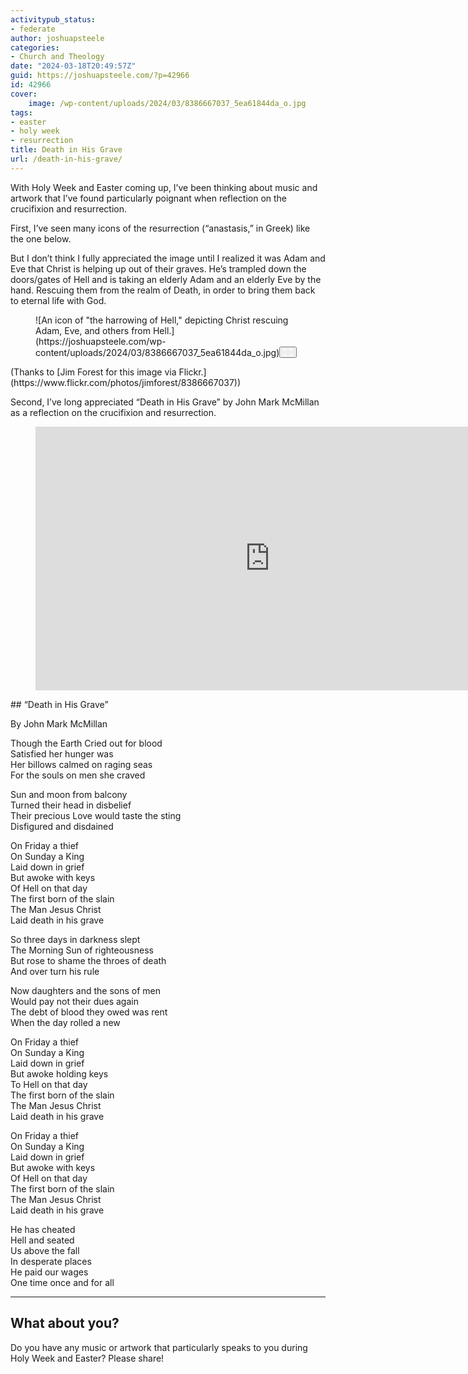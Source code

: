 ```yaml
---
activitypub_status:
- federate
author: joshuapsteele
categories:
- Church and Theology
date: "2024-03-18T20:49:57Z"
guid: https://joshuapsteele.com/?p=42966
id: 42966
cover:
    image: /wp-content/uploads/2024/03/8386667037_5ea61844da_o.jpg
tags:
- easter
- holy week
- resurrection
title: Death in His Grave
url: /death-in-his-grave/
---
```


With Holy Week and Easter coming up, I’ve been thinking about music and artwork that I’ve found particularly poignant when reflection on the crucifixion and resurrection.

First, I’ve seen many icons of the resurrection (“anastasis,” in Greek) like the one below.

But I don’t think I fully appreciated the image until I realized it was Adam and Eve that Christ is helping up out of their graves. He’s trampled down the doors/gates of Hell and is taking an elderly Adam and an elderly Eve by the hand. Rescuing them from the realm of Death, in order to bring them back to eternal life with God.

<figure class="wp-block-image size-full is-style-default wp-lightbox-container" data-wp-context="{"uploadedSrc":"https:\/\/joshuapsteele.com\/wp-content\/uploads\/2024\/03\/8386667037_5ea61844da_o.jpg","figureClassNames":"wp-block-image size-full is-style-default","figureStyles":null,"imgClassNames":"wp-image-42967","imgStyles":null,"targetWidth":1024,"targetHeight":657,"scaleAttr":false,"ariaLabel":"Enlarge image: An icon of \u0022the harrowing of Hell,\u0022 depicting Christ rescuing Adam, Eve, and others from Hell.","alt":"An icon of \u0022the harrowing of Hell,\u0022 depicting Christ rescuing Adam, Eve, and others from Hell."}" data-wp-interactive="core/image">![An icon of "the harrowing of Hell," depicting Christ rescuing Adam, Eve, and others from Hell.](https://joshuapsteele.com/wp-content/uploads/2024/03/8386667037_5ea61844da_o.jpg)<button aria-haspopup="dialog" aria-label="Enlarge image: An icon of "the harrowing of Hell," depicting Christ rescuing Adam, Eve, and others from Hell." class="lightbox-trigger" data-wp-init="callbacks.initTriggerButton" data-wp-on-async--click="actions.showLightbox" data-wp-style--right="context.imageButtonRight" data-wp-style--top="context.imageButtonTop" type="button"> <svg fill="none" height="12" viewbox="0 0 12 12" width="12" xmlns="http://www.w3.org/2000/svg"> <path d="M2 0a2 2 0 0 0-2 2v2h1.5V2a.5.5 0 0 1 .5-.5h2V0H2Zm2 10.5H2a.5.5 0 0 1-.5-.5V8H0v2a2 2 0 0 0 2 2h2v-1.5ZM8 12v-1.5h2a.5.5 0 0 0 .5-.5V8H12v2a2 2 0 0 1-2 2H8Zm2-12a2 2 0 0 1 2 2v2h-1.5V2a.5.5 0 0 0-.5-.5H8V0h2Z" fill="#fff"></path> </svg> </button></figure>(Thanks to [Jim Forest for this image via Flickr.](https://www.flickr.com/photos/jimforest/8386667037))

Second, I’ve long appreciated “Death in His Grave” by John Mark McMillan as a reflection on the crucifixion and resurrection.

<figure class="wp-block-embed is-type-video is-provider-youtube wp-block-embed-youtube wp-embed-aspect-16-9 wp-has-aspect-ratio"><div class="wp-block-embed__wrapper"><iframe allow="accelerometer; autoplay; clipboard-write; encrypted-media; gyroscope; picture-in-picture; web-share" allowfullscreen="" frameborder="0" height="422" loading="lazy" src="https://www.youtube.com/embed/jSTKbmNY1WA?feature=oembed" title="John Mark McMillan - Death In His Grave (Live) ft. Bryan Torwalt" width="750"></iframe></div></figure>## “Death in His Grave” 

By John Mark McMillan

Though the Earth Cried out for blood  
Satisfied her hunger was  
Her billows calmed on raging seas  
For the souls on men she craved

Sun and moon from balcony  
Turned their head in disbelief  
Their precious Love would taste the sting  
Disfigured and disdained

On Friday a thief  
On Sunday a King  
Laid down in grief  
But awoke with keys  
Of Hell on that day  
The first born of the slain  
The Man Jesus Christ  
Laid death in his grave

So three days in darkness slept  
The Morning Sun of righteousness  
But rose to shame the throes of death  
And over turn his rule

Now daughters and the sons of men  
Would pay not their dues again  
The debt of blood they owed was rent  
When the day rolled a new

On Friday a thief  
On Sunday a King  
Laid down in grief  
But awoke holding keys  
To Hell on that day  
The first born of the slain  
The Man Jesus Christ  
Laid death in his grave

On Friday a thief  
On Sunday a King  
Laid down in grief  
But awoke with keys  
Of Hell on that day  
The first born of the slain  
The Man Jesus Christ  
Laid death in his grave

He has cheated  
Hell and seated  
Us above the fall  
In desperate places  
He paid our wages  
One time once and for all

---

## What about you?

Do you have any music or artwork that particularly speaks to you during Holy Week and Easter? Please share!
